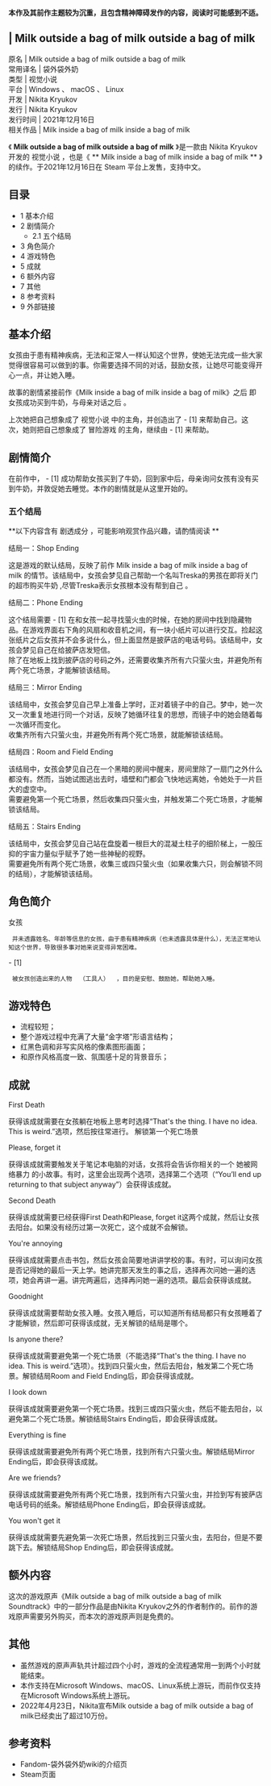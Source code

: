 **本作及其前作主题较为沉重，且包含精神障碍发作的内容，阅读时可能感到不适。**

|  Milk outside a bag of milk outside a bag of milk  
---  
原名  |  Milk outside a bag of milk outside a bag of milk   
常用译名  |  袋外袋外奶   
类型  |  视觉小说   
平台  |  Windows  、  macOS  、  Linux   
开发  |  Nikita Kryukov   
发行  |  Nikita Kryukov   
发行时间  |  2021年12月16日   
相关作品  |  Milk inside a bag of milk inside a bag of milk   
  
《 **Milk outside a bag of milk outside a bag of milk** 》是一款由  Nikita Kryukov
开发的  视觉小说  ，也是《 ** Milk inside a bag of milk inside a bag of milk  **
》的续作。于2021年12月16日在  Steam  平台上发售，支持中文。

##  目录

  * 1  基本介绍 
  * 2  剧情简介 
    * 2.1  五个结局 
  * 3  角色简介 
  * 4  游戏特色 
  * 5  成就 
  * 6  额外内容 
  * 7  其他 
  * 8  参考资料 
  * 9  外部链接 

##  基本介绍

女孩由于患有精神疾病，无法和正常人一样认知这个世界，使她无法完成一些大家觉得很容易可以做到的事。你需要选择不同的对话，鼓励女孩，让她尽可能变得开心一点，并让她入睡。

故事的剧情紧接前作《Milk inside a bag of milk inside a bag of milk》之后  即女孩成功买到牛奶，与母亲对话之后
。

上次她把自己想象成了  视觉小说  中的主角，并创造出了  \-  [1]  来帮助自己。这次，她则把自己想象成了  冒险游戏  的主角，继续由  \-
[1]  来帮助。

##  剧情简介

在前作中，  \-  [1]  成功帮助女孩买到了牛奶，回到家中后，母亲询问女孩有没有买到牛奶，并敦促她去睡觉。本作的剧情就是从这里开始的。

###  五个结局

**以下内容含有 剧透成分  ，可能影响观赏作品兴趣，请酌情阅读 **

结局一：Shop Ending

这是游戏的默认结局，反映了前作  Milk inside a bag of milk inside a bag of milk
的情节。该结局中，女孩会梦见自己帮助一个名叫Treska的男孩在即将关门的超市购买牛奶  ,尽管Treska表示女孩根本没有帮到自己  。

结局二：Phone Ending

这个结局需要  \-  [1]
在和女孩一起寻找萤火虫的时候，在她的房间中找到隐藏物品。在游戏界面右下角的风扇和收音机之间，有一块小纸片可以进行交互。捡起这张纸片之后女孩并不会多说什么，但上面显然是披萨店的电话号码。该结局中，女孩会梦见自己在给披萨店发短信。  
除了在地板上找到披萨店的号码之外，还需要收集齐所有六只萤火虫，并避免所有两个死亡场景，才能解锁该结局。

结局三：Mirror Ending

该结局中，女孩会梦见自己早上准备上学时，正对着镜子中的自己。梦中，她一次又一次重复地进行同一个对话，反映了她循环往复的思想，而镜子中的她会随着每一次循环而变化。  
收集齐所有六只萤火虫，并避免所有两个死亡场景，就能解锁该结局。

结局四：Room and Field Ending

该结局中，女孩会梦见自己在一个黑暗的房间中醒来，房间里除了一扇门之外什么都没有。然而，当她试图逃出去时，墙壁和门都会飞快地远离她，令她处于一片巨大的虚空中。  
需要避免第一个死亡场景，然后收集四只萤火虫，并触发第二个死亡场景，才能解锁该结局。

结局五：Stairs Ending

该结局中，女孩会梦见自己站在盘旋着一根巨大的混凝土柱子的细阶梯上，一股压抑的宇宙力量似乎赋予了她一些神秘的视野。  
需要避免所有两个死亡场景，收集三或四只萤火虫（如果收集六只，则会解锁不同的结局），才能解锁该结局。

##  角色简介

女孩

     并未透露姓名、年龄等信息的女孩，由于患有精神疾病（也未透露具体是什么），无法正常地认知这个世界，导致很多事对她来说变得异常困难。 
\-  [1]

     被女孩创造出来的人物  （工具人）  ，目的是安慰、鼓励她，帮助她入睡。 

##  游戏特色

  * 流程较短； 
  * 整个游戏过程中充满了大量“金字塔”形语言结构； 
  * 红黑色调和非写实风格的像素图形画面； 
  * 和原作风格高度一致、氛围感十足的背景音乐； 

##  成就

First Death

获得该成就需要在女孩躺在地板上思考时选择“That's the thing. I have no idea. This is
weird.”选项，然后按往常进行。  解锁第一个死亡场景

Please, forget it

获得该成就需要触发关于笔记本电脑的对话，女孩将会告诉你相关的一个  她被网络暴力  的小故事。有时，这里会出现两个选项，选择第二个选项（“You’ll
end up returning to that subject anyway”）会获得该成就。

Second Death

获得该成就需要已经获得First Death和Please, forget it这两个成就，然后让女孩去阳台。如果没有经历过第一次死亡，这个成就不会解锁。

You're annoying

获得该成就需要点击书包，然后女孩会简要地讲讲学校的事。有时，可以询问女孩是否记得她的最后一天上学。她讲完那天发生的事之后，选择再次问她一遍的选项，她会再讲一遍。讲完两遍后，选择再问她一遍的选项。最后会获得该成就。

Goodnight

获得该成就需要帮助女孩入睡。女孩入睡后，可以知道所有结局都只有女孩睡着了才能解锁，然后即可获得该成就，无关解锁的结局是哪个。

Is anyone there?

获得该成就需要避免第一个死亡场景（不能选择“That's the thing. I have no idea. This is
weird.”选项）。找到四只萤火虫，然后去阳台，触发第二个死亡场景。解锁结局Room and Field Ending后，即会获得该成就。

I look down

获得该成就需要避免第一个死亡场景。找到三或四只萤火虫，然后不能去阳台，以避免第二个死亡场景。解锁结局Stairs Ending后，即会获得该成就。

Everything is fine

获得该成就需要避免所有两个死亡场景，找到所有六只萤火虫。解锁结局Mirror Ending后，即会获得该成就。

Are we friends?

获得该成就需要避免所有两个死亡场景，找到所有六只萤火虫，并捡到写有披萨店电话号码的纸条。解锁结局Phone Ending后，即会获得该成就。

You won't get it

获得该成就需要先避免第一次死亡场景，然后找到三只萤火虫，去阳台，但是不要跳下去。解锁结局Shop Ending后，即会获得该成就。

##  额外内容

这次的游戏原声《Milk outside a bag of milk outside a bag of milk
Soundtrack》中的一部分作品是由Nikita Kryukov之外的作者制作的。前作的游戏原声需要另外购买，而本次的游戏原声则是免费的。

##  其他

  * 虽然游戏的原声声轨共计超过四个小时，游戏的全流程通常用一到两个小时就能结束。 
  * 本作支持在Microsoft Windows、macOS、Linux系统上游玩，而前作仅支持在Microsoft Windows系统上游玩。 
  * 2022年4月23日，Nikita宣布Milk outside a bag of milk outside a bag of milk已经卖出了超过10万份。 

##  参考资料

  * Fandom-袋外袋外奶wiki的介绍页 
  * Steam页面 